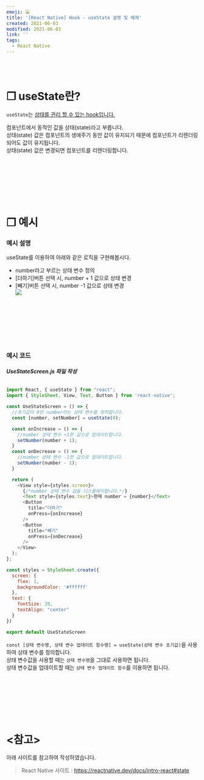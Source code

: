 ```yaml
---
emoji: 💻
title: '[React Native] Hook - useState 설명 및 예제'
created: 2021-06-03
modified: 2021-06-03
link: ''
tags:
  - React Native
---
```

<br></br>





# **❐ useState란?**
`useState`는 <u>상태를 관리 할 수 있는 hook입니다.</u>  

컴포넌트에서 동적인 값을 상태(state)라고 부릅니다.  
상태(state) 값은 컴포넌트의 생애주기 동안 값이 유지되기 때문에 컴포넌트가 리렌더링되어도 값이 유지됩니다.  
상태(state) 값은 변경되면 컴포넌트를 리렌더링합니다. 
<br></br><br></br><br></br><br></br>





# **❐ 예시**
### **예시 설명**
useState를 이용하여 아래와 같은 로직을 구현해봅시다.
- number라고 부르는 상태 변수 정의
- [더하기]버튼 선택 시, number + 1 값으로 상태 변경
- [빼기]버튼 선택 시, number -1 값으로 상태 변경  
![](/assets/react-native-usestate.png)
<br></br><br></br><br></br><br></br>





### **예시 코드**
###### **UseStateScreen.js 파일 작성**
```javascript
import React, { useState } from "react";
import { StyleSheet, View, Text, Button } from 'react-native';

const UseStateScreen = () => {
  //초기값이 0인 number라는 상태 변수를 정의합니다.
  const [number, setNumber] = useState(0);

  const onIncrease = () => {
    //number 상태 변수 +1한 값으로 업데이트합니다.
    setNumber(number + 1);
  }
  const onDecrease = () => {
    //number 상태 변수 -1한 값으로 업데이트합니다.
    setNumber(number - 1);
  }

  return (
    <View style={styles.screen}>
      {/*number 상태 변수 값을 디스플레이합니다.*/}
      <Text style={styles.text}>현재 number = {number}</Text>
      <Button
        title="더하기"
        onPress={onIncrease}
      />
      <Button
        title="빼기"
        onPress={onDecrease}
      />
    </View>
  );
};

const styles = StyleSheet.create({
  screen: {
    flex: 1,
    backgroundColor: '#ffffff'
  },
  text: {
    fontSize: 20,
    textAlign: "center"
  }
})

export default UseStateScreen
```
`const [상태 변수명, 상태 변수 업데이트 함수명] = useState(상태 변수 초기값)`을 사용하여 상태 변수를 정의합니다.  
상태 변수값을 사용할 때는 `상태 변수명`을 그대로 사용하면 됩니다.  
상태 변수값을 업데이트할 때는 `상태 변수 업데이트 함수`를 이용하면 됩니다.
<br></br><br></br><br></br><br></br>





# **<참고>**
아래 사이트를 참고하여 작성하였습니다.
> React Native 사이트 : https://reactnative.dev/docs/intro-react#state

<br></br><br></br>